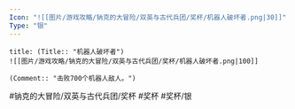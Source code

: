 ```yaml
---
Icon: "![[图片/游戏攻略/钠克的大冒险/双英与古代兵团/奖杯/机器人破坏者.png|30]]"
Type: "银"
---
```

```ad-common-silver-trophy
title: (Title:: "机器人破坏者")
![[图片/游戏攻略/钠克的大冒险/双英与古代兵团/奖杯/机器人破坏者.png|100]]

(Comment:: "击败700个机器人敌人。")
```

#钠克的大冒险/双英与古代兵团/奖杯 #奖杯 #奖杯/银
